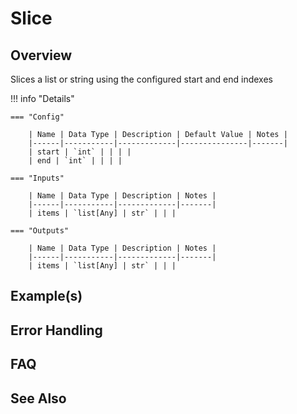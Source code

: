 # Slice

## Overview

Slices a list or string using the configured start and end indexes

!!! info "Details"

    === "Config"

        | Name | Data Type | Description | Default Value | Notes |
        |------|-----------|-------------|---------------|-------|
        | start | `int` | | | |
        | end | `int` | | | |

    === "Inputs"

        | Name | Data Type | Description | Notes |
        |------|-----------|-------------|-------|
        | items | `list[Any] | str` | | |

    === "Outputs"

        | Name | Data Type | Description | Notes |
        |------|-----------|-------------|-------|
        | items | `list[Any] | str` | | |

## Example(s)

## Error Handling

## FAQ

## See Also
